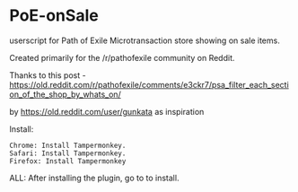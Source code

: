# PoE-onSale
userscript for Path of Exile Microtransaction store showing on sale items.

Created primarily for the /r/pathofexile community on Reddit.

Thanks to this post - https://old.reddit.com/r/pathofexile/comments/e3ckr7/psa_filter_each_section_of_the_shop_by_whats_on/

by https://old.reddit.com/user/gunkata as inspiration

Install:

    Chrome: Install Tampermonkey.
    Safari: Install Tampermonkey.
    Firefox: Install Tampermonkey

ALL: After installing the plugin, go to  to install. 
    
